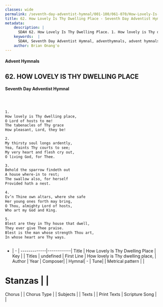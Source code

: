 ```yaml
---
classes: wide
permalink: /seventh-day-adventist-hymnal/001-100/061-070/How-Lovely-Is-Thy-Dwelling-Place/
title: 62. How Lovely Is Thy Dwelling Place - Seventh Day Adventist Hymnal
metadata:
    description: |
      SDAH 62. How Lovely Is Thy Dwelling Place. 1. How lovely is Thy dwelling place, O Lord of hosts to me! The tabenacles of Thy grace How pleasant, Lord, they be!
    keywords:  |
      SDAH, Seventh Day Adventist Hymnal, adventhymnals, advent hymnals, How Lovely Is Thy Dwelling Place, How lovely is Thy dwelling place, 
    author: Brian Onang'o
---
```


#### Advent Hymnals
## 62. HOW LOVELY IS THY DWELLING PLACE
#### Seventh Day Adventist Hymnal

```txt



1.
How lovely is Thy dwelling place,
O Lord of hosts to me!
The tabenacles of Thy grace
How pleasant, Lord, they be!

2.
My thirsty soul longs ardently,
Yea, faints Thy courts to see;
My very heart and flesh cry out,
O living God, for Thee.

3.
Behold the sparrow findeth out
A house where-in to rest;
The swallow also, for herself
Provided hath a nest.

4.
Ev’n Thine own altars, where she safe
Her young ones forth may bring,
O Thou, almighty Lord of hosts,
Who art my God and King.

5.
Blest are they in Thy house that dwell,
They ever give Thee praise.
Blest is the man whose strength Thou art,
In whose heart are Thy ways.



```

- |   -  |
-------------|------------|
Title | How Lovely Is Thy Dwelling Place |
Key |  |
Titles | undefined |
First Line | How lovely is Thy dwelling place, |
Author | 
Year | 
Composer|  |
Hymnal|  - |
Tune|  |
Metrical pattern | |
# Stanzas |  |
Chorus |  |
Chorus Type |  |
Subjects |  |
Texts |  |
Print Texts | 
Scripture Song |  |
  
